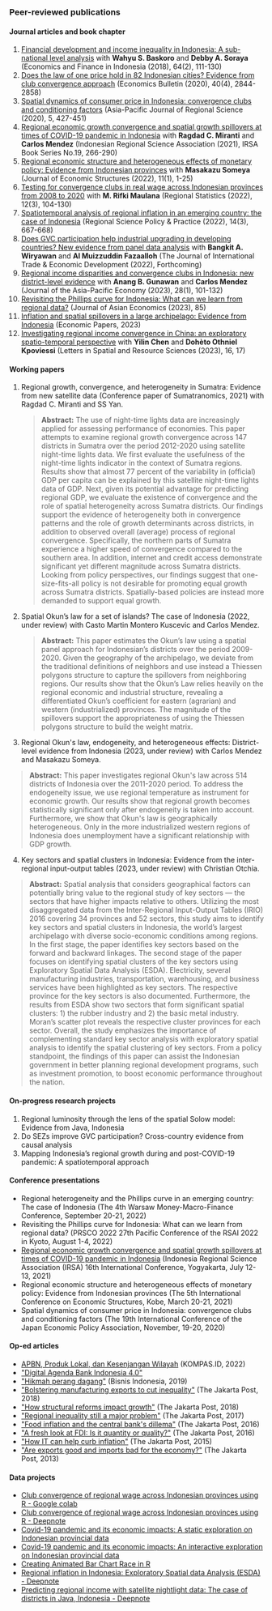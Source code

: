 ### Peer-reviewed publications

#### Journal articles and book chapter
1.  [Financial development and income inequality in Indonesia: A sub-national level analysis](https://scholarhub.ui.ac.id/cgi/viewcontent.cgi?article=1065&context=efi) with **Wahyu S. Baskoro** and **Debby A. Soraya** (Economics and Finance in Indonesia (2018), 64(2), 111-130)
2. [Does the law of one price hold in 82 Indonesian cities? Evidence from club
convergence approach](http://www.accessecon.com/Pubs/EB/2020/Volume40/EB-20-V40-I4-P248.pdf) (Economics Bulletin (2020), 40(4), 2844-2858)
3. [Spatial dynamics of consumer price in Indonesia: convergence clubs and conditioning factors](https://link.springer.com/article/10.1007/s41685-020-00178-0) (Asia-Pacific Journal of Regional Science (2020), 5, 427-451)
4. [Regional economic growth convergence and spatial growth spillovers at times of COVID-19 pandemic in Indonesia](https://books.google.co.jp/books?hl=id&lr=&id=D1NKEAAAQBAJ&oi=fnd&pg=PA31&dq=harry+aginta&ots=O--2oOV2BJ&sig=dAVXE5oVshlODp9d27-gtW4fBlg&redir_esc=y#v=onepage&q=harry%20aginta&f=false) with **Ragdad C. Miranti** and **Carlos Mendez** (Indonesian Regional Science Association (2021), IRSA Book Series No.19, 266-290)
5. [Regional economic structure and heterogeneous effects of monetary policy: Evidence from Indonesian provinces](https://journalofeconomicstructures.springeropen.com/articles/10.1186/s40008-021-00260-6) with **Masakazu Someya** (Journal of Economic Structures (2022), 11(1), 1-25)
6. [Testing for convergence clubs in real wage across Indonesian provinces from 2008 to 2020](https://www.ksh.hu/statszemle_archive/regstat/2022/2022_03/rs120305.pdf) with **M. Rifki Maulana** (Regional Statistics (2022), 12(3), 104-130) 
7. [Spatiotemporal analysis of regional inflation in an emerging country: the case of Indonesia](https://rsaiconnect.onlinelibrary.wiley.com/doi/abs/10.1111/rsp3.12539) (Regional Science Policy & Practice (2022), 14(3), 667-668)
8. [Does GVC participation help industrial upgrading in developing countries? New evidence from panel data analysis](https://www.tandfonline.com/eprint/GYEJUKDXVCTYNW5TZESE/full?target=10.1080/09638199.2022.2149840) with **Bangkit A. Wiryawan** and **Al Muizzuddin Fazaalloh** (The Journal of International Trade & Economic Development (2022), Forthcoming)
9. [Regional income disparities and convergence clubs in Indonesia: new district-level evidence](https://www.tandfonline.com/doi/abs/10.1080/13547860.2020.1868107) with **Anang B. Gunawan** and **Carlos Mendez** (Journal of the Asia-Pacific Economy (2023), 28(1), 101-132)
10. [Revisiting the Phillips curve for Indonesia: What can we learn from regional data?](https://www.sciencedirect.com/science/article/pii/S104900782300012X?dgcid=author) (Journal of Asian Economics (2023), 85)
11. [Inflation and spatial spillovers in a large archipelago: Evidence from Indonesia](https://onlinelibrary.wiley.com/share/author/PJZHFUTKNPKY2DTTZWCM?target=10.1111/1759-3441.12381) (Economic Papers, 2023)
12. [Investigating regional income convergence in China: an exploratory spatio-temporal perspective](https://link.springer.com/article/10.1007/s12076-023-00343-x) with **Yilin Chen** and **Dohèto Othniel Kpoviessi** (Letters in Spatial and Resource Sciences (2023), 16, 17)

#### Working papers
1. Regional growth, convergence, and heterogeneity in Sumatra: Evidence from new satellite data (Conference paper of Sumatranomics, 2021) with Ragdad C. Miranti and SS Yan.
   > **Abstract:** The use of night-time lights data are increasingly applied for assessing performance of economies. This paper attempts to examine regional growth convergence across 147 districts in Sumatra over the period 2012-2020 using satellite night-time lights data. We first evaluate the usefulness of the night-time lights indicator in the context of Sumatra regions. Results show that almost 77 percent of the variability in (official) GDP per capita can be explained by this satellite night-time lights data of GDP. Next, given its potential advantage for predicting regional GDP, we evaluate the existence of convergence and the role of spatial heterogeneity across Sumatra districts. Our findings support the evidence of heterogeneity both in convergence patterns and the role of growth determinants across districts, in addition to observed overall (average) process of regional convergence. Specifically, the northern parts of Sumatra experience a higher speed of convergence compared to the southern area. In addition, internet and credit access demonstrate significant yet different magnitude across Sumatra districts. Looking from policy perspectives, our findings suggest that one-size-fits-all policy is not desirable for promoting equal growth across Sumatra districts. Spatially-based policies are instead more demanded to support equal growth.
     
2. Spatial Okun’s law for a set of islands? The case of Indonesia (2022, under review) with Casto Martin Montero Kuscevic and Carlos Mendez.
   > **Abstract:** This paper estimates the Okun’s law using a spatial panel approach for Indonesian’s districts over the period 2009-2020. Given the geography of the archipelago, we deviate from the traditional definitions of neighbors and use instead a Thiessen polygons structure to capture the spillovers from neighboring regions. Our results show that the Okun’s Law relies heavily on the regional economic and industrial structure, revealing a differentiated Okun’s coefficient for eastern (agrarian) and western (industrialized) provinces. The magnitude of the spillovers support the appropriateness of using the Thiessen polygons structure to build the weight matrix.
  
3. Regional Okun's law, endogeneity, and heterogeneous effects: District-level evidence from Indonesia (2023, under review) with Carlos Mendez and Masakazu Someya.
 > **Abstract:** This paper investigates regional Okun's law across 514 districts of Indonesia over the 2011-2020 period. To address the endogeneity issue, we use regional temperature as instrument for economic growth.  Our results show that regional growth becomes statistically significant only after endogeneity is taken into account. Furthermore, we show that Okun's law is geographically heterogeneous. Only in the more industrialized western regions of Indonesia does unemployment have a significant relationship with GDP growth.

4. Key sectors and spatial clusters in Indonesia: Evidence from the inter-regional input-output tables (2023, under review) with Christian Otchia.
 > **Abstract:** Spatial analysis that considers geographical factors can potentially bring value to the regional study of key sectors — the sectors that have higher impacts relative to others. Utilizing the most disaggregated data from the Inter-Regional Input-Output Tables (IRIO) 2016 covering 34 provinces and 52 sectors, this study aims to identify key sectors and spatial clusters in Indonesia, the world’s largest archipelago with diverse socio-economic conditions among regions. In the first stage, the paper identifies key sectors based on the forward and backward linkages. The 
second stage of the paper focuses on identifying spatial clusters of the key sectors using Exploratory Spatial Data Analysis (ESDA). Electricity, several manufacturing industries, transportation, warehousing, and business services have been highlighted as key sectors. The respective province for the key sectors is also documented. Furthermore, the results from ESDA show two sectors that form significant spatial clusters: 1) the rubber industry and 2) the basic metal industry. Moran’s scatter plot reveals the respective cluster provinces for each sector. Overall, the study emphasizes the importance of complementing standard key sector analysis with exploratory spatial analysis to identify the spatial clustering of key sectors. From a policy standpoint, the findings of this paper can assist the Indonesian government in better planning regional development programs, such as investment promotion, to boost economic performance throughout the nation.

#### On-progress research projects
1. Regional luminosity through the lens of the spatial Solow model: Evidence from Java, Indonesia
2. Do SEZs improve GVC participation? Cross-country evidence from causal analysis 
3. Mapping Indonesia’s regional growth during and post-COVID-19 pandemic: A spatiotemporal approach

#### Conference presentations
- Regional heterogeneity and the Phillips curve in an emerging country: The case of Indonesia (The 4th Warsaw Money-Macro-Finance Conference, September 20-21, 2022)
- Revisiting the Phillips curve for Indonesia: What can we learn from regional data? (PRSCO 2022 27th Pacific Conference of the RSAI 2022 in Kyoto, August 1-4, 2022)
- [Regional economic growth convergence and spatial growth spillovers at times of COVID-19 pandemic in Indonesia](https://haginta.github.io/IRSA-slides/IRSA_slides.html#1) (Indonesia Regional Science Association (IRSA) 16th International Conference, Yogyakarta, July 12-13, 2021)
- Regional economic structure and heterogeneous effects of monetary policy: Evidence from Indonesian provinces (The 5th International Conference on Economic Structures, Kobe, March 20-21, 2021)
- Spatial dynamics of consumer price in Indonesia: convergence clubs and conditioning factors (The 19th International Conference of the Japan Economic Policy Association, November, 19-20, 2020)

#### Op-ed articles
- [APBN, Produk Lokal, dan Kesenjangan Wilayah](https://www.kompas.id/baca/artikel-opini/2022/04/03/apbn-produk-lokal-dan-kesenjangan-wilayah) (KOMPAS.ID, 2022)
- ["Digital Agenda Bank Indonesia 4.0"](https://rpubs.com/haginta/digitalagendabi40)
- ["Hikmah perang dagang"](https://koran.bisnis.com/m/read/20190625/251/937289/perdagangan-global-hikmah-perang-dagang) (Bisnis Indonesia, 2019)
- ["Bolstering manufacturing exports to cut inequality"](https://www.thejakartapost.com/news/2018/06/25/bolstering-manufacturing-exports-cut-inequality.html) (The Jakarta Post, 2018) 
- ["How structural reforms impact growth"](https://www.thejakartapost.com/academia/2018/04/09/how-structural-reforms-impact-growth.html) (The Jakarta Post, 2018) 
- ["Regional inequality still a major problem"](https://www.thejakartapost.com/academia/2017/05/09/regional-inequality-still-a-major-problem.html) (The Jakarta Post, 2017)
- ["Food inflation and the central bank's dillema"](https://www.thejakartapost.com/academia/2016/11/03/food-inflation-and-the-central-banks-dilemma.html) (The Jakarta Post, 2016)
- ["A fresh look at FDI: Is it quantity or quality?"](https://www.thejakartapost.com/news/2016/01/28/a-fresh-look-fdi-is-it-quantity-or-quality.html) (The Jakarta Post, 2016)
- ["How IT can help curb inflation"](https://www.thejakartapost.com/news/2015/11/19/how-it-can-help-curb-inflation.html) (The Jakarta Post, 2015)
- ["Are exports good and imports bad for the economy?"](https://www.thejakartapost.com/news/2013/03/15/are-exports-good-and-imports-bad-economy.html) (The Jakarta Post, 2013)

#### Data projects
- [Club convergence of regional wage across Indonesian provinces using R - Google colab](https://colab.research.google.com/drive/1Y0IMGj0yLDQcIwfp_1XJowGND7yWcuwZ?usp=sharing)
- [Club convergence of regional wage across Indonesian provinces using R - Deepnote](https://deepnote.com/@harry-aginta/R-Club-convergence-of-regional-wage-across-Indonesian-provinces-in-R-ByLPKCPWQ-OuPjMPryU7aQ)
- [Covid-19 pandemic and its economic impacts: A static exploration on Indonesian provincial data](https://rpubs.com/haginta/covid19-econ-impacts-indonesia)
- [Covid-19 pandemic and its economic impacts: An interactive exploration on Indonesian provincial data](https://haginta.shinyapps.io/covid19-econ-impacts-indonesia/)
- [Creating Animated Bar Chart Race in R](https://rpubs.com/haginta/709479)
- [Regional inflation in Indonesia: Exploratory Spatial data Analysis (ESDA) - Deepnote](https://deepnote.com/@harry-aginta/Reg-inflation-Indonesia-Exploratory-Spatial-data-Analysis-ESDA-P8VbcfljQ5WyzeBH7V7C3Q)
- [Predicting regional income with satellite nightlight data: The case of districts in Java, Indonesia - Deepnote](https://deepnote.com/@harry-aginta/Predicting-regional-income-with-satellite-nightlight-_XJ6PKCoSRiFbRQW8nujTA)
